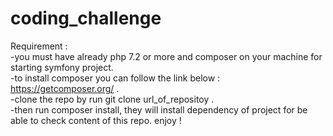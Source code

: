 # coding_challenge
Requirement : 
<br>
-you must have already php 7.2 or more and composer on your machine for starting symfony project.
<br>
-to install composer  you can follow the link below : https://getcomposer.org/ . 
<br>
-clone the repo by run git clone url_of_repositoy .
<br>
-then run composer install, they will install dependency of project for be able to check content of this repo.
enjoy !
